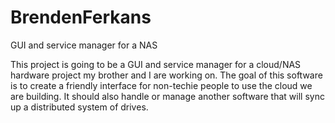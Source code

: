 # BrendenFerkans
GUI and service manager for a NAS

This project is going to be a GUI and service manager for a cloud/NAS hardware project my brother and I are working on. The goal of this software is to create a friendly interface for non-techie people to use the cloud we are building. It should also handle or manage another software that will sync up a distributed system of drives.
